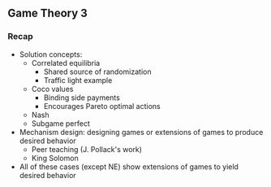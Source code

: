 ## Game Theory 3 

### Recap
- Solution concepts: 
    - Correlated equilibria
        - Shared source of randomization
        - Traffic light example
    - Coco values
        - Binding side payments
        - Encourages Pareto optimal actions
    - Nash
    - Subgame perfect
- Mechanism design: designing games or extensions of games to produce desired behavior
    - Peer teaching (J. Pollack's work)
    - King Solomon
- All of these cases (except NE) show extensions of games to yield desired behavior
